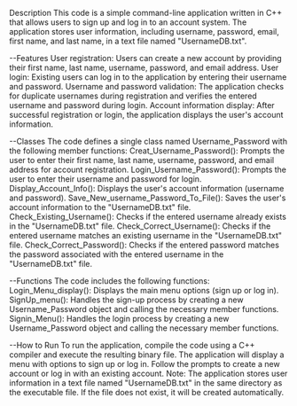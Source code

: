 Description
This code is a simple command-line application written in C++ that allows users to sign up and log in to an account system. The application stores user information, including username, password, email, first name, and last name, in a text file named "UsernameDB.txt".

--Features
User registration: Users can create a new account by providing their first name, last name, username, password, and email address.
User login: Existing users can log in to the application by entering their username and password.
Username and password validation: The application checks for duplicate usernames during registration and verifies the entered username and password during login.
Account information display: After successful registration or login, the application displays the user's account information.

--Classes
The code defines a single class named Username_Password with the following member functions:
Creat_Username_Password(): Prompts the user to enter their first name, last name, username, password, and email address for account registration.
Login_Username_Password(): Prompts the user to enter their username and password for login.
Display_Account_Info(): Displays the user's account information (username and password).
Save_New_username_Password_To_File(): Saves the user's account information to the "UsernameDB.txt" file.
Check_Existing_Username(): Checks if the entered username already exists in the "UsernameDB.txt" file.
Check_Correct_Username(): Checks if the entered username matches an existing username in the "UsernameDB.txt" file.
Check_Correct_Password(): Checks if the entered password matches the password associated with the entered username in the "UsernameDB.txt" file.

--Functions
The code includes the following functions:
Login_Menu_display(): Displays the main menu options (sign up or log in).
SignUp_menu(): Handles the sign-up process by creating a new Username_Password object and calling the necessary member functions.
Signin_Menu(): Handles the login process by creating a new Username_Password object and calling the necessary member functions.

--How to Run
To run the application, compile the code using a C++ compiler and execute the resulting binary file. The application will display a menu with options to sign up or log in. Follow the prompts to create a new account or log in with an existing account.
Note: The application stores user information in a text file named "UsernameDB.txt" in the same directory as the executable file. If the file does not exist, it will be created automatically.
